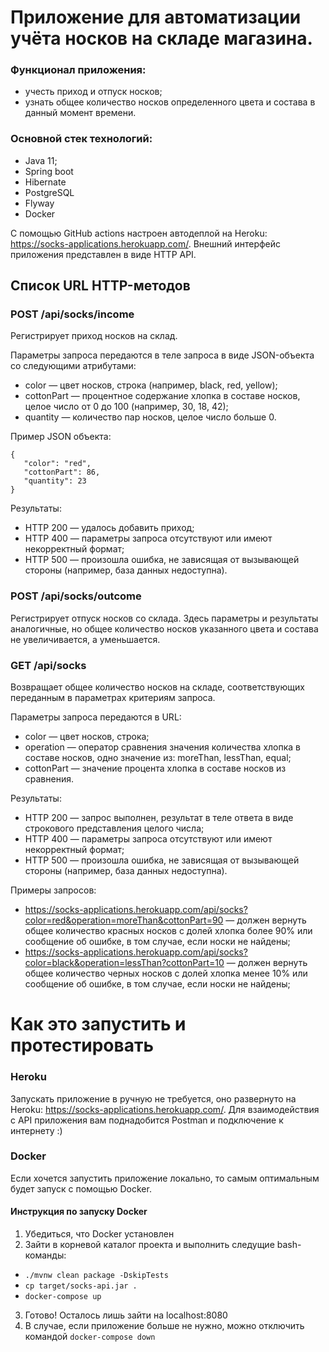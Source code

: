 # Приложение для автоматизации учёта носков на складе магазина.


### Функционал приложения: 
* учесть приход и отпуск носков;
* узнать общее количество носков определенного цвета и состава в данный момент времени.

### Основной стек технологий:
* Java 11;
* Spring boot
* Hibernate 
* PostgreSQL
* Flyway
* Docker

C помощью GitHub actions настроен автодеплой на Heroku: https://socks-applications.herokuapp.com/. Внешний интерфейс приложения представлен в виде HTTP API.

## Список URL HTTP-методов

### POST /api/socks/income

Регистрирует приход носков на склад.

Параметры запроса передаются в теле запроса в виде JSON-объекта со следующими атрибутами:

* color — цвет носков, строка (например, black, red, yellow);
* cottonPart — процентное содержание хлопка в составе носков, целое число от 0 до 100 (например, 30, 18, 42);
* quantity — количество пар носков, целое число больше 0.

Пример JSON объекта: 
```
{
   "color": "red",
   "cottonPart": 86,
   "quantity": 23
}
```


Результаты:

* HTTP 200 — удалось добавить приход;
* HTTP 400 — параметры запроса отсутствуют или имеют некорректный формат;
* HTTP 500 — произошла ошибка, не зависящая от вызывающей стороны (например, база данных недоступна).

### POST /api/socks/outcome

Регистрирует отпуск носков со склада. Здесь параметры и результаты аналогичные, но общее количество носков указанного цвета и состава не увеличивается, а уменьшается.

### GET /api/socks

Возвращает общее количество носков на складе, соответствующих переданным в параметрах критериям запроса.

Параметры запроса передаются в URL:

* color — цвет носков, строка;
* operation — оператор сравнения значения количества хлопка в составе носков, одно значение из: moreThan, lessThan, equal;
* cottonPart — значение процента хлопка в составе носков из сравнения.

Результаты:

* HTTP 200 — запрос выполнен, результат в теле ответа в виде строкового представления целого числа;
* HTTP 400 — параметры запроса отсутствуют или имеют некорректный формат;
* HTTP 500 — произошла ошибка, не зависящая от вызывающей стороны (например, база данных недоступна).

Примеры запросов:

* https://socks-applications.herokuapp.com/api/socks?color=red&operation=moreThan&cottonPart=90 — должен вернуть общее количество красных носков с долей хлопка более 90% или сообщение об ошибке, в том случае, если носки не найдены;
* https://socks-applications.herokuapp.com/api/socks?color=black&operation=lessThan?cottonPart=10 — должен вернуть общее количество черных носков с долей хлопка менее 10% или сообщение об ошибке, в том случае, если носки не найдены;

# Как это запустить и протестировать
### Heroku 
Запускать приложение в ручную не требуется, оно развернуто на Heroku: https://socks-applications.herokuapp.com/. Для взаимодействия с API приложения вам поднадобится Postman и подключение к интернету :)

### Docker 
Если хочется запустить приложение локально, то самым оптимальным будет запуск с помощью Docker. 
#### Инструкция по запуску Docker
1. Убедиться, что Docker установлен
2. Зайти в корневой каталог проекта и выполнить следущие bash-команды: 
* `./mvnw clean package -DskipTests`
* `cp target/socks-api.jar .`
* `docker-compose up`
3. Готово! Осталось лишь зайти на localhost:8080
4. В случае, если приложение больше не нужно, можно отключить командой `docker-compose down`
